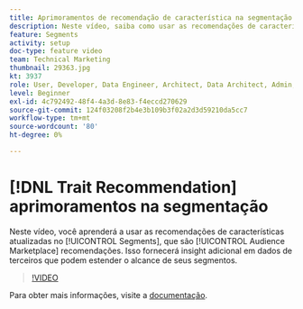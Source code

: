 ```yaml
---
title: Aprimoramentos de recomendação de característica na segmentação
description: Neste vídeo, saiba como usar as recomendações de características atualizadas em Segmentos, que são recomendações do Audience Marketplace. Obtenha insight adicionais em dados de terceiros que possam estender o alcance de seus segmentos.
feature: Segments
activity: setup
doc-type: feature video
team: Technical Marketing
thumbnail: 29363.jpg
kt: 3937
role: User, Developer, Data Engineer, Architect, Data Architect, Admin, Leader
level: Beginner
exl-id: 4c792492-48f4-4a3d-8e83-f4eccd270629
source-git-commit: 124f03208f2b4e3b109b3f02a2d3d59210da5cc7
workflow-type: tm+mt
source-wordcount: '80'
ht-degree: 0%

---
```


# [!DNL Trait Recommendation] aprimoramentos na segmentação

Neste vídeo, você aprenderá a usar as recomendações de características atualizadas no [!UICONTROL Segments], que são [!UICONTROL Audience Marketplace] recomendações. Isso fornecerá insight adicional em dados de terceiros que podem estender o alcance de seus segmentos.

>[!VIDEO](https://video.tv.adobe.com/v/29363/?quality=12)

Para obter mais informações, visite a [documentação](https://experienceleague.adobe.com/docs/audience-manager/user-guide/features/segments/trait-recommendations.html).
